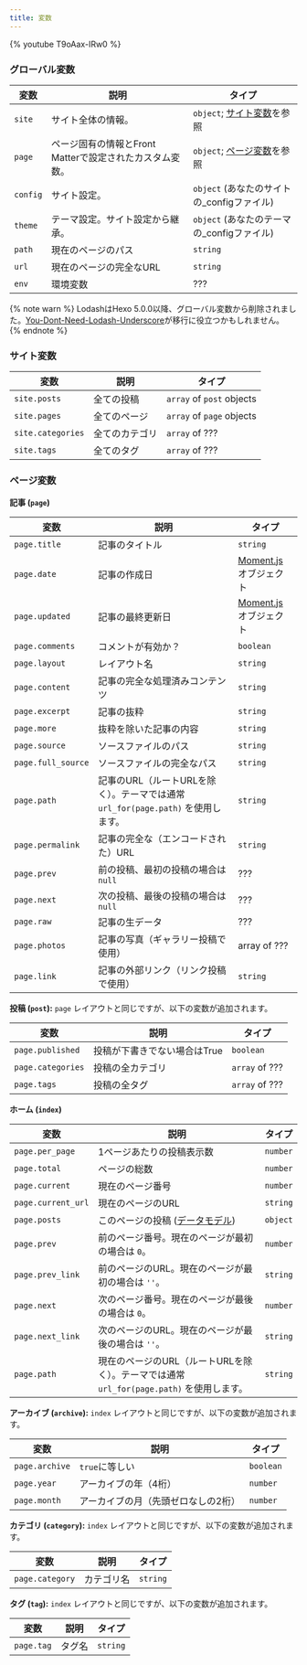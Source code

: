 ```yaml
---
title: 変数
---
```


{% youtube T9oAax-IRw0 %}

### グローバル変数

変数 | 説明 | タイプ
--- | --- | ---
`site` | サイト全体の情報。 | `object`; [サイト変数]を参照
`page` | ページ固有の情報とFront Matterで設定されたカスタム変数。 | `object`; [ページ変数]を参照
`config` | サイト設定。 | `object` (あなたのサイトの_configファイル)
`theme` | テーマ設定。サイト設定から継承。 | `object` (あなたのテーマの_configファイル)
`path` | 現在のページのパス | `string`
`url` | 現在のページの完全なURL | `string`
`env` | 環境変数 | ???

{% note warn %}
LodashはHexo 5.0.0以降、グローバル変数から削除されました。[You-Dont-Need-Lodash-Underscore](https://github.com/you-dont-need/You-Dont-Need-Lodash-Underscore)が移行に役立つかもしれません。
{% endnote %}

### サイト変数

変数 | 説明 | タイプ
--- | --- | ---
`site.posts` | 全ての投稿 | `array` of `post` objects
`site.pages` | 全てのページ | `array` of `page` objects
`site.categories` | 全てのカテゴリ | `array` of ???
`site.tags` | 全てのタグ | `array` of ???

### ページ変数

**記事 (`page`)**

変数 | 説明 | タイプ
--- | --- | ---
`page.title` | 記事のタイトル | `string`
`page.date` | 記事の作成日 | [Moment.js] オブジェクト
`page.updated` | 記事の最終更新日 | [Moment.js] オブジェクト
`page.comments` | コメントが有効か？ | `boolean`
`page.layout` | レイアウト名 | `string`
`page.content` | 記事の完全な処理済みコンテンツ | `string`
`page.excerpt` | 記事の抜粋 | `string`
`page.more` | 抜粋を除いた記事の内容 | `string`
`page.source` | ソースファイルのパス | `string`
`page.full_source` | ソースファイルの完全なパス | `string`
`page.path` | 記事のURL（ルートURLを除く）。テーマでは通常 `url_for(page.path)` を使用します。 | `string`
`page.permalink` | 記事の完全な（エンコードされた）URL | `string`
`page.prev` | 前の投稿、最初の投稿の場合は `null` | ???
`page.next` | 次の投稿、最後の投稿の場合は `null` | ???
`page.raw` | 記事の生データ | ???
`page.photos` | 記事の写真（ギャラリー投稿で使用） | array of ???
`page.link` | 記事の外部リンク（リンク投稿で使用） | `string`

**投稿 (`post`):** `page` レイアウトと同じですが、以下の変数が追加されます。

変数 | 説明 | タイプ
--- | --- | ---
`page.published` | 投稿が下書きでない場合はTrue | `boolean`
`page.categories` | 投稿の全カテゴリ | `array` of ???
`page.tags` | 投稿の全タグ | `array` of ???

**ホーム (`index`)**

変数 | 説明 | タイプ
--- | --- | ---
`page.per_page` | 1ページあたりの投稿表示数 | `number`
`page.total` | ページの総数 | `number`
`page.current` | 現在のページ番号 | `number`
`page.current_url` | 現在のページのURL | `string`
`page.posts` | このページの投稿 ([データモデル](https://hexojs.github.io/warehouse/)) | `object`
`page.prev` | 前のページ番号。現在のページが最初の場合は `0`。 | `number`
`page.prev_link` | 前のページのURL。現在のページが最初の場合は `''`。 | `string`
`page.next` | 次のページ番号。現在のページが最後の場合は `0`。 | `number`
`page.next_link` | 次のページのURL。現在のページが最後の場合は `''`。 | `string`
`page.path` | 現在のページのURL（ルートURLを除く）。テーマでは通常 `url_for(page.path)` を使用します。 | `string`

**アーカイブ (`archive`):** `index` レイアウトと同じですが、以下の変数が追加されます。

変数 | 説明 | タイプ
--- | --- | ---
`page.archive` | `true`に等しい | `boolean`
`page.year` | アーカイブの年（4桁） | `number`
`page.month` | アーカイブの月（先頭ゼロなしの2桁） | `number`

**カテゴリ (`category`):** `index` レイアウトと同じですが、以下の変数が追加されます。

変数 | 説明 | タイプ
--- | --- | ---
`page.category` | カテゴリ名 | `string`

**タグ (`tag`):** `index` レイアウトと同じですが、以下の変数が追加されます。

変数 | 説明 | タイプ
--- | --- | ---
`page.tag` | タグ名 | `string`

[Moment.js]: http://momentjs.com/
[サイト変数]: #サイト変数
[ページ変数]: #ページ変数
